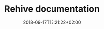 ---
date: 2018-09-17T15:21:22+02:00
title: Rehive documentation
description: Rehive documentation
weight: 1
references:
  - title: API Reference
    url: https://api.rehive.com
---